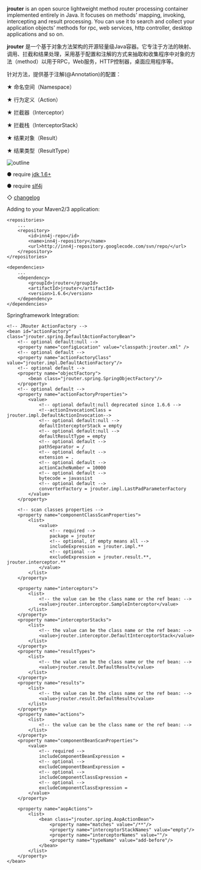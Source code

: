 
**jrouter** is an open source lightweight method router processing container implemented entirely in Java. It focuses on methods' mapping, invoking, intercepting and result processing. You can use it to search and collect your application objects' methods for rpc, web services, http controller, desktop applications and so on.

**jrouter** 是一个基于对象方法架构的开源轻量级Java容器。它专注于方法的映射、调用、拦截和结果处理，采用基于配置和注解的方式来抽取和收集程序中对象的方法（method）以用于RPC，Web服务，HTTP控制器，桌面应用程序等。

针对方法，提供基于注解(@Annotation)的配置：

★ 命名空间（Namespace）

★ 行为定义（Action）

★ 拦截器（Interceptor）

★ 拦截栈（InterceptorStack）

★ 结果对象（Result）

★ 结果类型（ResultType）

![outline](http://git.oschina.net/sundancer/jrouter/raw/master/outline.png)

● require [jdk 1.6+](http://www.oracle.com/technetwork/java/javase/downloads/index.html)

● require [slf4j](http://www.slf4j.org/download.html)

◇ [changelog](http://git.oschina.net/sundancer/jrouter/blob/master/src/main/resources/changelog.txt)

Adding to your Maven2/3 application:

    <repositories>
        ...
        <repository>
            <id>inn4j-repo</id>
            <name>inn4j-repository</name>
            <url>http://inn4j-repository.googlecode.com/svn/repo/</url>
        </repository>
    </repositories>

    <dependencies>
        ...
        <dependency>
            <groupId>jrouter</groupId>
            <artifactId>jrouter</artifactId>
            <version>1.6.6</version>
        </dependency>
    </dependencies>
Springframework Integration:

    <!-- JRouter ActionFactory -->
    <bean id="actionFactory" class="jrouter.spring.DefaultActionFactoryBean">
        <!-- optional default:null -->
        <property name="configLocation" value="classpath:jrouter.xml" />
        <!-- optional default -->
        <property name="actionFactoryClass" value="jrouter.impl.DefaultActionFactory"/>
        <!-- optional default -->
        <property name="objectFactory">
            <bean class="jrouter.spring.SpringObjectFactory"/>
        </property>
        <!-- optional default -->
        <property name="actionFactoryProperties">
            <value>
                <!-- optional default:null deprecated since 1.6.6 -->
                <!--actionInvocationClass = jrouter.impl.DefaultActionInvocation-->
                <!-- optional default:null -->
                defaultInterceptorStack = empty
                <!-- optional default:null -->
                defaultResultType = empty
                <!-- optional default -->
                pathSeparator = /
                <!-- optional default -->
                extension = .
                <!-- optional default -->
                actionCacheNumber = 10000
                <!-- optional default -->
                bytecode = javassist
                <!-- optional default -->
                converterFactory = jrouter.impl.LastPadParameterFactory
            </value>
        </property>

        <!-- scan classes properties -->
        <property name="componentClassScanProperties">
            <list>
                <value>
                    <!-- required -->
                    package = jrouter
                    <!-- optional, if empty means all -->
                    includeExpression = jrouter.impl.**
                    <!-- optional -->
                    excludeExpression = jrouter.result.**, jrouter.interceptor.**
                </value>
            </list>
        </property>

        <property name="interceptors">
            <list>
                <!-- the value can be the class name or the ref bean: -->
                <value>jrouter.interceptor.SampleInterceptor</value>
            </list>
        </property>
        <property name="interceptorStacks">
            <list>
                <!-- the value can be the class name or the ref bean: -->
                <value>jrouter.interceptor.DefaultInterceptorStack</value>
            </list>
        </property>
        <property name="resultTypes">
            <list>
                <!-- the value can be the class name or the ref bean: -->
                <value>jrouter.result.DefaultResult</value>
            </list>
        </property>
        <property name="results">
            <list>
                <!-- the value can be the class name or the ref bean: -->
                <value>jrouter.result.DefaultResult</value>
            </list>
        </property>
        <property name="actions">
            <list>
                <!-- the value can be the class name or the ref bean: -->
            </list>
        </property>
        <property name="componentBeanScanProperties">
            <value>
                <!-- required -->
                includeComponentBeanExpression =
                <!-- optional -->
                excludeComponentBeanExpression =
                <!-- optional -->
                includeComponentClassExpression =
                <!-- optional -->
                excludeComponentClassExpression =
            </value>
        </property>

        <property name="aopActions">
            <list>
                <bean class="jrouter.spring.AopActionBean">
                    <property name="matches" value="/**"/>
                    <property name="interceptorStackNames" value="empty"/>
                    <property name="interceptorNames" value=""/>
                    <property name="typeName" value="add-before"/>
                </bean>
            </list>
        </property>
    </bean>